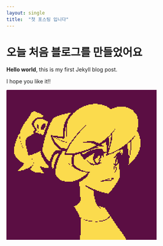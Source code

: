 ```yaml
---
layout: single
title:  "첫 포스팅 입니다"
---
```


# 오늘 처음 블로그를 만들었어요

**Hello world**, this is my first Jekyll blog post.

I hope you like it!!



![1e0830be0b02c7cfe6d9b33c57bdae17](../images/2024-05-31-first/1e0830be0b02c7cfe6d9b33c57bdae17.png)
